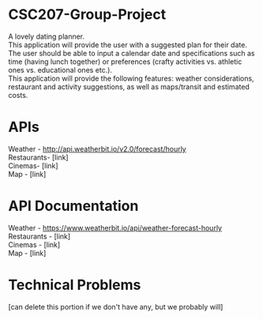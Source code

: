 # CSC207-Group-Project
A lovely dating planner. <br>
This application will provide the user with a suggested plan for their date. <br>
The user should be able to input a calendar date and specifications such as time (having lunch together) or preferences (crafty activities vs. athletic ones vs. educational ones etc.). <br>
This application will provide the following features: weather considerations, restaurant and activity suggestions, as well as maps/transit and estimated costs.

# APIs

Weather - http://api.weatherbit.io/v2.0/forecast/hourly <br>
Restaurants- [link] <br>
Cinemas- [link] <br>
Map - [link] <br>

# API Documentation

Weather - https://www.weatherbit.io/api/weather-forecast-hourly <br>
Restaurants - [link] <br>
Cinemas - [link] <br>
Map - [link] <br>

# Technical Problems
[can delete this portion if we don't have any, but we probably will]
